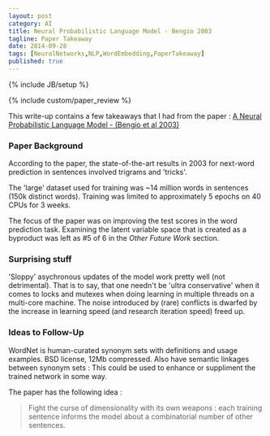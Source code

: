 ```yaml
---
layout: post
category: AI
title: Neural Probabilistic Language Model - Bengio 2003
tagline: Paper Takeaway
date: 2014-09-28
tags: [NeuralNetworks,NLP,WordEmbedding,PaperTakeaway]
published: true
---
```

{% include JB/setup %}

{% include custom/paper_review %}

This write-up contains a few takeaways that I had from the paper :
[A Neural Probabilistic Language Model - (Bengio et al 2003) ](http://machinelearning.wustl.edu/mlpapers/paper_files/BengioDVJ03.pdf)

### Paper Background

According to the paper, the state-of-the-art results in 2003 for next-word prediction in sentences involved trigrams and 'tricks'.  

The 'large' dataset used for training was ~14 million words in sentences (150k distinct words).  Training was limited to approximately 5 epochs on 40 CPUs for 3 weeks. 

The focus of the paper was on improving the test scores in the word prediction task.  Examining the latent variable space that is created as a byproduct was left as \#5 of 6 in the _Other Future Work_ section.


### Surprising stuff

'Sloppy' asychronous updates of the model work pretty well (not detrimental).  That is to say, that one needn't be 'ultra conservative' when it comes to locks and mutexes when doing learning in multiple threads on a multi-core machine.  The noise introduced by (rare) conflicts is dwarfed by the increase in learning speed (and research iteration speed) freed up. 


### Ideas to Follow-Up

WordNet is human-curated synonym sets with definitions and usage examples.  BSD license, 12Mb compressed.  Also have semantic linkages between synonym sets : This could be used to enhance or suppliment the trained network in some way.

The paper has the following idea :

> Fight the curse of dimensionality with its own weapons : each training sentence informs the model about a combinatorial number of other sentences.



